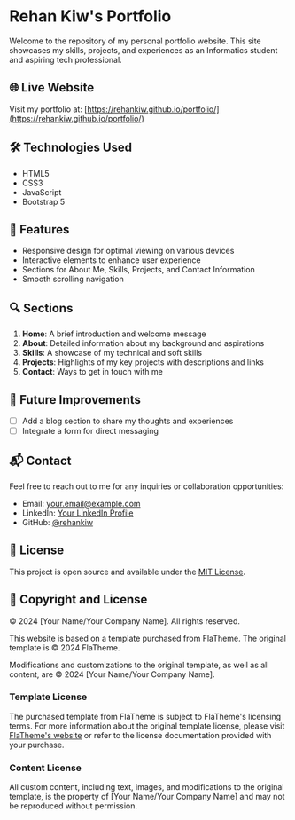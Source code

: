 # Rehan Kiw's Portfolio

Welcome to the repository of my personal portfolio website. This site showcases my skills, projects, and experiences as an Informatics student and aspiring tech professional.

## 🌐 Live Website

Visit my portfolio at: [https://rehankiw.github.io/portfolio/](https://rehankiw.github.io/portfolio/)

## 🛠 Technologies Used

- HTML5
- CSS3
- JavaScript
- Bootstrap 5

## 🌟 Features

- Responsive design for optimal viewing on various devices
- Interactive elements to enhance user experience
- Sections for About Me, Skills, Projects, and Contact Information
- Smooth scrolling navigation

## 🔍 Sections

1. **Home**: A brief introduction and welcome message
2. **About**: Detailed information about my background and aspirations
3. **Skills**: A showcase of my technical and soft skills
4. **Projects**: Highlights of my key projects with descriptions and links
5. **Contact**: Ways to get in touch with me

## 🚀 Future Improvements

- [ ] Add a blog section to share my thoughts and experiences
- [ ] Integrate a form for direct messaging

## 📬 Contact

Feel free to reach out to me for any inquiries or collaboration opportunities:

- Email: [your.email@example.com](rehanamrllh@gmail.com)
- LinkedIn: [Your LinkedIn Profile](https://www.linkedin.com/in/rayhan-amrullah-3a2741328/)
- GitHub: [@rehankiw](https://github.com/rehankiw)

## 📄 License

This project is open source and available under the [MIT License](LICENSE).

## 📄 Copyright and License

© 2024 [Your Name/Your Company Name]. All rights reserved.

This website is based on a template purchased from FlaTheme. The original template is © 2024 FlaTheme.

Modifications and customizations to the original template, as well as all content, are © 2024 [Your Name/Your Company Name].

### Template License
The purchased template from FlaTheme is subject to FlaTheme's licensing terms. For more information about the original template license, please visit [FlaTheme's website](https://flatheme.com) or refer to the license documentation provided with your purchase.

### Content License
All custom content, including text, images, and modifications to the original template, is the property of [Your Name/Your Company Name] and may not be reproduced without permission.
